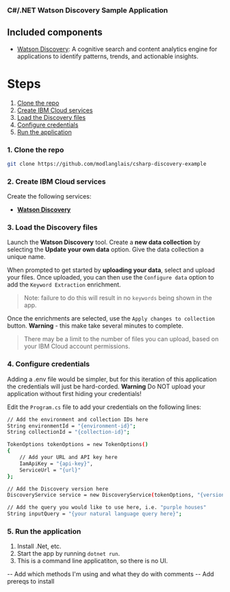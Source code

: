 ### C#/.NET Watson Discovery Sample Application

## Included components

* [Watson Discovery](https://www.ibm.com/watson/services/discovery/): A cognitive search and content analytics engine for applications to identify patterns, trends, and actionable insights.

# Steps

1. [Clone the repo](#1-clone-the-repo)
1. [Create IBM Cloud services](#2-create-ibm-cloud-services)
1. [Load the Discovery files](#3-load-the-discovery-files)
1. [Configure credentials](#4-configure-credentials)
1. [Run the application](#5-run-the-application)

### 1. Clone the repo

```bash
git clone https://github.com/modlanglais/csharp-discovery-example
```

### 2. Create IBM Cloud services

Create the following services:

* [**Watson Discovery**](https://cloud.ibm.com/catalog/services/discovery)

### 3. Load the Discovery files

Launch the **Watson Discovery** tool. Create a **new data collection**
by selecting the **Update your own data** option. Give the data collection a unique name.

When prompted to get started by **uploading your data**, select and upload your files. Once uploaded, you can then use the `Configure data` option to add the `Keyword Extraction` enrichment.

> Note: failure to do this will result in no `keywords` being shown in the app.

Once the enrichments are selected, use the `Apply changes to collection` button. **Warning** - this make take several minutes to complete.

> There may be a limit to the number of files you can upload, based on your IBM Cloud account permissions.

### 4. Configure credentials

Adding a .env file would be simpler, but for this iteration of this application the credentials will just be hard-corded. **Warning** Do NOT upload your application without first hiding your credentials!

Edit the `Program.cs` file to add your credentials on the following lines:

```bash
// Add the environment and collection IDs here
String environmentId = "{environment-id}";
String collectionId = "{collection-id}";

TokenOptions tokenOptions = new TokenOptions()
{
    // Add your URL and API key here
    IamApiKey = "{api-key}",
    ServiceUrl = "{url}"
};

// Add the Discovery version here
DiscoveryService service = new DiscoveryService(tokenOptions, "{version}");

// Add the query you would like to use here, i.e. "purple houses"
String inputQuery = "{your natural language query here}";
```

### 5. Run the application

1. Install .Net, etc.
1. Start the app by running `dotnet run`.
1. This is a command line applicatiton, so there is no UI.

-- Add which methods I'm using and what they do with comments
-- Add prereqs to install
